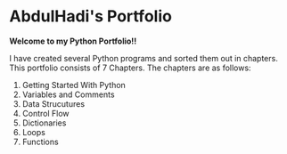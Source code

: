 # AbdulHadi's Portfolio

<p>
<b>
Welcome to my Python Portfolio!!
</b>

I have created several Python programs and sorted them out in chapters. This portfolio consists of 7 Chapters. The chapters are as follows:

1. Getting Started With Python
2. Variables and Comments
3. Data Strucutures
4. Control Flow
5. Dictionaries
6. Loops
7. Functions
</p>

 
